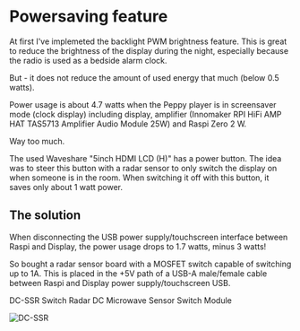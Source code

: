 # Powersaving feature

At first I've implemeted the backlight PWM brightness feature. This is great to reduce the brightness of the display during the night, especially because the radio is used as a bedside alarm clock.

But - it does not reduce the amount of used energy that much (below 0.5 watts). 

Power usage is about 4.7 watts when the Peppy player is in screensaver mode (clock display) including display, amplifier (Innomaker RPI HiFi AMP HAT TAS5713 Amplifier Audio Module 25W) and Raspi Zero 2 W.

Way too much.

The used Waveshare "5inch HDMI LCD (H)" has a power button. The idea was to steer this button with a radar sensor to only switch the display on when someone is in the room. When switching it off with this button, it saves only about 1 watt power. 

## The solution

When disconnecting the USB power supply/touchscreen interface between Raspi and Display, the power usage drops to 1.7 watts, minus 3 watts!

So bought a radar sensor board with a MOSFET switch capable of switching up to 1A. This is placed in the +5V path of a USB-A male/female cable between Raspi and Display power supply/touchscreen USB.

DC-SSR Switch Radar DC Microwave Sensor Switch Module

![DC-SSR](DC-SSR.jpeg)
